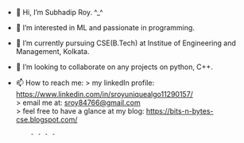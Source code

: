 - 👋 Hi, I’m Subhadip Roy. ^_^
- 👀 I’m interested in ML and passionate in programming.
- 🌱 I’m currently pursuing CSE(B.Tech) at Institue of Engineering and Management, Kolkata.
- 💞️ I’m looking to collaborate on any projects on python, C++.
- 📫 How to reach me:
          > my linkedIn profile: https://www.linkedin.com/in/sroyuniquealgo11290157/   
          > email me at: sroy84766@gmail.com   
          > feel free to have a glance at my blog: https://bits-n-bytes-cse.blogspot.com/   
          
          - - - -
<!---
Subhadip11290157/Subhadip11290157 is a ✨ special ✨ repository because its `README.md` (this file) appears on your GitHub profile.
You can click the Preview link to take a look at your changes.
--->
